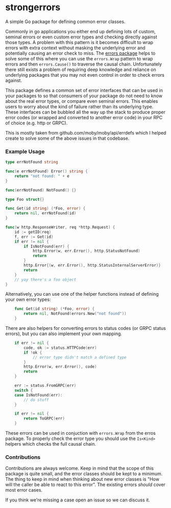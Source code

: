 # strongerrors
A simple Go package for defining common error classes.

Commonly in go applications you either end up defining lots of custom, seminal errors or even custom error types and checking directly against those types. A problem with this pattern is it becomes difficult to wrap errors with extra context without masking the underlying error and potentially causing an error check to miss. The [errors package](https://github.com/pkg/errors) helps to solve some of this where you can use the `errors.Wrap` pattern to wrap errors and then `errors.Cause()` to traverse the causal chain. Unfortunately there still exists a problem of requiring deep knowledge and reliance on underlying packages that you may not even control in order to check errors against.

This package defines a common set of error interfaces that can be used in your packages to so that consumers of your package do not need to know about the real error types, or compare even seminal errors. This enables users to worry about the kind of failure rather than its underlying type. These interfaces can be bubbled all the way up the stack to produce proper error codes (or wrapped and converted to another error code) in your RPC of choice (e.g. http or GRPC).

This is mostly taken from github.com/moby/moby/api/errdefs which I helped create to solve some of the above issues in that codebase.

### Example Usage


```go
type errNotFound string

func(e errNotFound) Error() string {
	return "not found: " + e
}

func(errNotFound) NotFound() {}

type Foo struct{}

func Get(id string) (*Foo, error) {
	return nil, errNotFound(id)
}

func(w http.ResponseWriter, req *http.Request) {
	id := getID(req)
	f, err := Get(id)
	if err != nil {
		if IsNotFound(err) {
			http.Error(w, err.Error(), http.StatusNotFound)
			return
		}
		http.Error{(w, err.Error(), http.StatusInternalServerError)}
		return
	}
	// yay there's a foo object
}
```

Alternatively, you can use one of the helper functions instead of defining your own error types:

```go
	func Get(id string) (*Foo, error) {
		return nil, NotFound(errors.New("not found"))
	}
```

There are also helpers for converting errors to status codes (or GRPC status errors), but you can also implement your own mapping.

```go
	if err != nil {
		code, ok := status.HTTPCode(err)
		if !ok {
			// error type didn't match a defined type
		}
		http.Error(w, err.Error(), code)
		return
	}
```

```go
	err := status.FromGRPC(err)
	switch {
	case IsNotFound(err):
		// do stuff
	}
```

```go
	if err != nil {
		return ToGRPC(err)
	}
```

These errors can be used in conjuction with `errors.Wrap` from the erros package. To properly check the error type you should use the `Is<Kind>` helpers which checks the full causal chain.

### Contributions

Contributions are always welcome. Keep in mind that the scope of this package is quite small, and the error classes should be kept to a minimum. The thing to keep in mind when thinking about new error classes is "How will the caller be able to react to this error".
The existing errors *should* cover most error cases.

If you think we're missing a case open an issue so we can discuss it.
